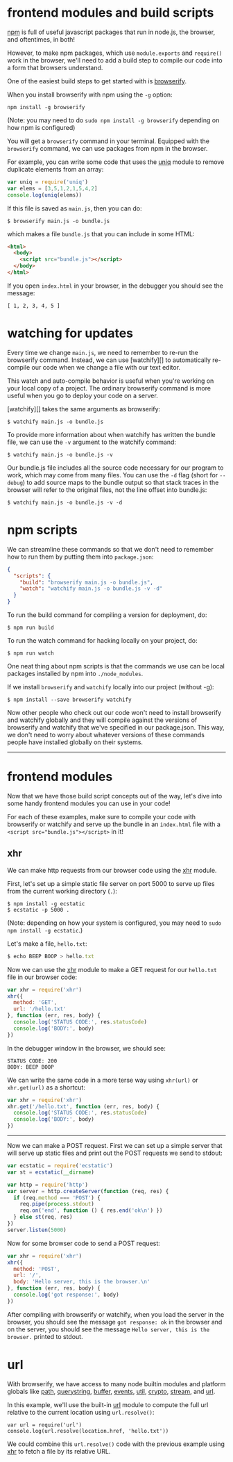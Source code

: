 # frontend modules and build scripts

[npm][] is full of useful javascript packages that run in node.js, the browser,
and oftentimes, in both!

However, to make npm packages, which use `module.exports` and `require()` work
in the browser, we'll need to add a build step to compile our code into a form
that browsers understand.

One of the easiest build steps to get started with is [browserify][].

When you install browserify with npm using the `-g` option:

```
npm install -g browserify
```

(Note: you may need to do `sudo npm install -g browserify` depending on how npm
is configured)

You will get a `browserify` command in your terminal. Equipped with the
`browserify` command, we can use packages from npm in the browser.

For example, you can write some code that uses the [uniq][] module to remove
duplicate elements from an array:

``` js
var uniq = require('uniq')
var elems = [3,5,1,2,1,5,4,2]
console.log(uniq(elems))
```

If this file is saved as `main.js`, then you can do:

```
$ browserify main.js -o bundle.js
```

which makes a file `bundle.js` that you can include in some HTML:

``` html
<html>
  <body>
    <script src="bundle.js"></script>
  </body>
</html>
```

If you open `index.html` in your browser, in the debugger you should see the
message:

```
[ 1, 2, 3, 4, 5 ]
```

# watching for updates

Every time we change `main.js`, we need to remember to re-run the browserify
command. Instead, we can use [watchify][] to automatically re-compile our code
when we change a file with our text editor.

This watch and auto-compile behavior is useful when you're working on your local
copy of a project. The ordinary browserify command is more useful when you go to
deploy your code on a server.

[watchify][] takes the same arguments as browserify:

```
$ watchify main.js -o bundle.js
```

To provide more information about when watchify has written the bundle file, we
can use the `-v` argument to the watchify command:

```
$ watchify main.js -o bundle.js -v
```

Our bundle.js file includes all the source code necessary for our program to
work, which may come from many files. You can use the `-d` flag (short for
`--debug`) to add source maps to the bundle output so that stack traces in the
browser will refer to the original files, not the line offset into bundle.js:

```
$ watchify main.js -o bundle.js -v -d
```

# npm scripts

We can streamline these commands so that we don't need to remember how to run
them by putting them into `package.json`:

``` json
{
  "scripts": {
    "build": "browserify main.js -o bundle.js",
    "watch": "watchify main.js -o bundle.js -v -d"
  }
}
```

To run the build command for compiling a version for deployment, do:

```
$ npm run build
```

To run the watch command for hacking locally on your project, do:

```
$ npm run watch
```

One neat thing about npm scripts is that the commands we use can be local
packages installed by npm into `./node_modules`.

If we install `browserify` and `watchify` locally into our project (without -g):

```
$ npm install --save browserify watchify
```

Now other people who check out our code won't need to install browserify and
watchify globally and they will compile against the versions of browserify and
watchify that we've specified in our package.json. This way, we don't need to
worry about whatever versions of these commands people have installed globally
on their systems.

---

[npm]: https://www.npmjs.com/
[browserify]: http://browserify.org
[uniq]: https://npmjs.com/package/uniq

# frontend modules

Now that we have those build script concepts out of the way, let's dive into
some handy frontend modules you can use in your code!

For each of these examples, make sure to compile your code with browserify or
watchify and serve up the bundle in an `index.html` file with a
`<script src="bundle.js"></script>` in it!

## xhr

We can make http requests from our browser code using the [xhr][] module.

First, let's set up a simple static file server on port 5000 to serve up files
from the current working directory (`.`):

```
$ npm install -g ecstatic
$ ecstatic -p 5000 .
```

(Note: depending on how your system is configured, you may need to
`sudo npm install -g ecstatic`.)

Let's make a file, `hello.txt`:

``` js
$ echo BEEP BOOP > hello.txt
```

Now we can use the [xhr][] module to make a GET request for our `hello.txt`
file in our browser code:

``` js
var xhr = require('xhr')
xhr({
  method: 'GET',
  url: '/hello.txt'
}, function (err, res, body) {
  console.log('STATUS CODE:', res.statusCode)
  console.log('BODY:', body)
})
```

In the debugger window in the browser, we should see:

```
STATUS CODE: 200
BODY: BEEP BOOP
```

We can write the same code in a more terse way using `xhr(url)` or
`xhr.get(url)` as a shortcut:

``` js
var xhr = require('xhr')
xhr.get('/hello.txt', function (err, res, body) {
  console.log('STATUS CODE:', res.statusCode)
  console.log('BODY:', body)
})
```

---

Now we can make a POST request. First we can set up a simple server that will
serve up static files and print out the POST requests we send to stdout:

``` js
var ecstatic = require('ecstatic')
var st = ecstatic(__dirname)

var http = require('http')
var server = http.createServer(function (req, res) {
  if (req.method === 'POST') {
    req.pipe(process.stdout)
    req.on('end', function () { res.end('ok\n') })
  } else st(req, res)
})
server.listen(5000)
```

Now for some browser code to send a POST request:

``` js
var xhr = require('xhr')
xhr({
  method: 'POST',
  url: '/',
  body: 'Hello server, this is the browser.\n'
}, function (err, res, body) {
  console.log('got response:', body)
})
```

After compiling with browserify or watchify, when you load the server in the
browser, you should see the message `got response: ok` in the browser and on the
server, you should see the message `Hello server, this is the browser.` printed
to stdout.

[xhr]: https://npmjs.com/package/xhr

# url

With browserify, we have access to many node builtin modules and platform
globals like [path][], [querystring][], [buffer][], [events][], [util][],
[crypto][], [stream][], and [url][].

In this example, we'll use the built-in [url][] module to compute the full url
relative to the current location using `url.resolve()`:

```
var url = require('url')
console.log(url.resolve(location.href, 'hello.txt'))
```

We could combine this `url.resolve()` code with the previous example using
[xhr][] to fetch a file by its relative URL.

[path]: https://nodejs.org/api/path.html
[querystring]: https://nodejs.org/api/querystring.html
[buffer]: https://nodejs.org/api/buffer.html
[events]: https://nodejs.org/api/events.html
[util]: https://nodejs.org/api/util.html
[crypto]: https://nodejs.org/api/crypto.html
[stream]: https://nodejs.org/api/stream.html
[url]: https://nodejs.org/api/url.html

